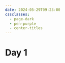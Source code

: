 ```yaml
---
date: 2024-05-29T09:23:00
cssclasses:
  - page-dark
  - pen-purple
  - center-titles
---
```

# Day 1
